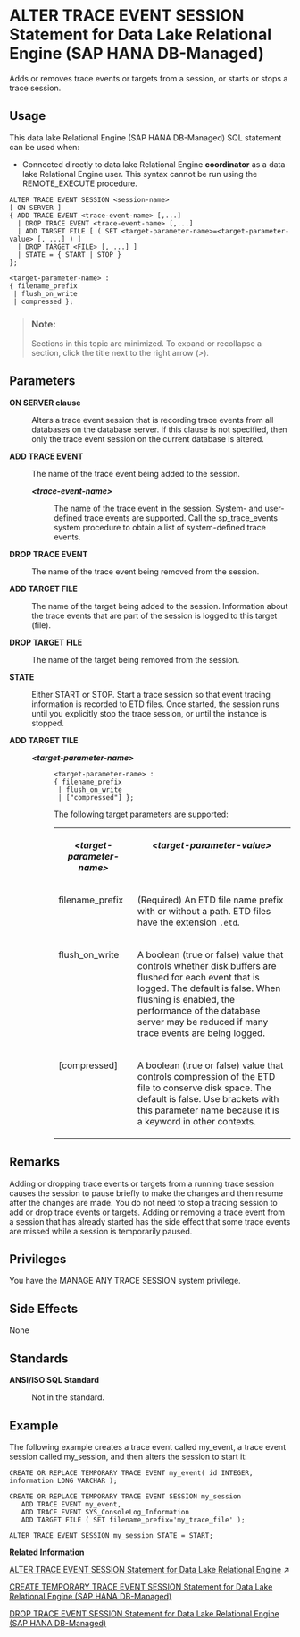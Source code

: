 <!-- loio21b2b4f214224d81920ed9bcaf88d7ee -->

# ALTER TRACE EVENT SESSION Statement for Data Lake Relational Engine \(SAP HANA DB-Managed\)

Adds or removes trace events or targets from a session, or starts or stops a trace session.



<a name="loio21b2b4f214224d81920ed9bcaf88d7ee__section_kyf_nhw_ysb"/>

## Usage

This data lake Relational Engine \(SAP HANA DB-Managed\) SQL statement can be used when:

-   Connected directly to data lake Relational Engine **coordinator** as a data lake Relational Engine user. This syntax cannot be run using the REMOTE\_EXECUTE procedure.



```
ALTER TRACE EVENT SESSION <session-name> 
[ ON SERVER ]    
{ ADD TRACE EVENT <trace-event-name> [,...]  
  | DROP TRACE EVENT <trace-event-name> [,...]
  | ADD TARGET FILE [ ( SET <target-parameter-name>=<target-parameter-value> [, ...] ) ]
  | DROP TARGET <FILE> [, ...] ]
  | STATE = { START | STOP }
};
```

```
<target-parameter-name> :
{ filename_prefix
 | flush_on_write
 | compressed };
```



> ### Note:  
> Sections in this topic are minimized. To expand or recollapse a section, click the title next to the right arrow \(*\>*\).



<a name="loio21b2b4f214224d81920ed9bcaf88d7ee__section_hky_zlg_1rb"/>

## Parameters


<dl class="glossary">
<dt><b>

ON SERVER clause

</b></dt>
<dd>

Alters a trace event session that is recording trace events from all databases on the database server. If this clause is not specified, then only the trace event session on the current database is altered.



</dd><dt><b>

ADD TRACE EVENT

</b></dt>
<dd>

The name of the trace event being added to the session.


<dl>
<dt><b>

*<trace-event-name\>*

</b></dt>
<dd>

The name of the trace event in the session. System- and user-defined trace events are supported. Call the sp\_trace\_events system procedure to obtain a list of system-defined trace events.



</dd>
</dl>



</dd><dt><b>

DROP TRACE EVENT

</b></dt>
<dd>

The name of the trace event being removed from the session.



</dd><dt><b>

ADD TARGET FILE

</b></dt>
<dd>

The name of the target being added to the session. Information about the trace events that are part of the session is logged to this target \(file\).



</dd><dt><b>

DROP TARGET FILE

</b></dt>
<dd>

The name of the target being removed from the session.



</dd><dt><b>

STATE

</b></dt>
<dd>

Either START or STOP. Start a trace session so that event tracing information is recorded to ETD files. Once started, the session runs until you explicitly stop the trace session, or until the instance is stopped.



</dd><dt><b>

ADD TARGET TILE

</b></dt>
<dd>


<dl>
<dt><b>

*<target-parameter-name\>*

</b></dt>
<dd>

```
<target-parameter-name> :
{ filename_prefix
 | flush_on_write
 | ["compressed"] };
```

The following target parameters are supported:


<table>
<tr>
<th valign="top">

*<target-parameter-name\>* 

</th>
<th valign="top">

*<target-parameter-value\>* 

</th>
</tr>
<tr>
<td valign="top">

filename\_prefix

</td>
<td valign="top">

\(Required\) An ETD file name prefix with or without a path. ETD files have the extension `.etd`.

</td>
</tr>
<tr>
<td valign="top">

flush\_on\_write

</td>
<td valign="top">

A boolean \(true or false\) value that controls whether disk buffers are flushed for each event that is logged. The default is false. When flushing is enabled, the performance of the database server may be reduced if many trace events are being logged.

</td>
</tr>
<tr>
<td valign="top">

\[compressed\]

</td>
<td valign="top">

A boolean \(true or false\) value that controls compression of the ETD file to conserve disk space. The default is false. Use brackets with this parameter name because it is a keyword in other contexts.

</td>
</tr>
</table>



</dd>
</dl>



</dd>
</dl>



<a name="loio21b2b4f214224d81920ed9bcaf88d7ee__section_djb_bmg_1rb"/>

## Remarks

Adding or dropping trace events or targets from a running trace session causes the session to pause briefly to make the changes and then resume after the changes are made. You do not need to stop a tracing session to add or drop trace events or targets. Adding or removing a trace event from a session that has already started has the side effect that some trace events are missed while a session is temporarily paused.



<a name="loio21b2b4f214224d81920ed9bcaf88d7ee__section_iwd_bfq_wwb"/>

## Privileges

You have the MANAGE ANY TRACE SESSION system privilege.



<a name="loio21b2b4f214224d81920ed9bcaf88d7ee__section_mqv_bmg_1rb"/>

## Side Effects

None



<a name="loio21b2b4f214224d81920ed9bcaf88d7ee__section_kb3_cmg_1rb"/>

## Standards


<dl>
<dt><b>

ANSI/ISO SQL Standard

</b></dt>
<dd>

Not in the standard.



</dd>
</dl>



## Example

The following example creates a trace event called my\_event, a trace event session called my\_session, and then alters the session to start it:

```
CREATE OR REPLACE TEMPORARY TRACE EVENT my_event( id INTEGER, information LONG VARCHAR );

CREATE OR REPLACE TEMPORARY TRACE EVENT SESSION my_session
   ADD TRACE EVENT my_event,
   ADD TRACE EVENT SYS_ConsoleLog_Information
   ADD TARGET FILE ( SET filename_prefix='my_trace_file' );
```

```
ALTER TRACE EVENT SESSION my_session STATE = START;
```

**Related Information**  


[ALTER TRACE EVENT SESSION Statement for Data Lake Relational Engine](https://help.sap.com/viewer/19b3964099384f178ad08f2d348232a9/2023_4_QRC/en-US/8169f4176ce21014b768e5f2b0bf8951.html "Adds or removes trace events or targets from a session, or starts or stops a trace session.") :arrow_upper_right:

[CREATE TEMPORARY TRACE EVENT SESSION Statement for Data Lake Relational Engine \(SAP HANA DB-Managed\)](create-temporary-trace-event-session-statement-for-data-lake-relational-engine-sap-hana-d-0c1bc71.md "Creates a user trace event session.")

[DROP TRACE EVENT SESSION Statement for Data Lake Relational Engine \(SAP HANA DB-Managed\)](drop-trace-event-session-statement-for-data-lake-relational-engine-sap-hana-db-managed-1b596ab.md "Drops a trace event session.")

